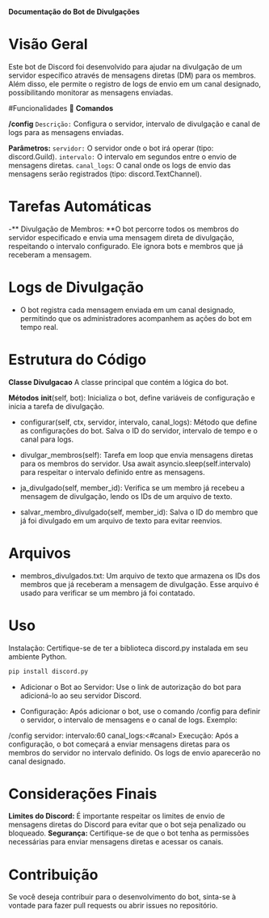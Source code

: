 **Documentação do Bot de Divulgações**


# Visão Geral
Este bot de Discord foi desenvolvido para ajudar na divulgação de um servidor específico através de mensagens diretas (DM) para os membros. Além disso, ele permite o registro de logs de envio em um canal designado, possibilitando monitorar as mensagens enviadas.

#Funcionalidades
:small_blue_diamond: **Comandos**

**/config**
`Descrição:` Configura o servidor, intervalo de divulgação e canal de logs para as mensagens enviadas.

**Parâmetros:**
`servidor:` O servidor onde o bot irá operar (tipo: discord.Guild).
`intervalo:` O intervalo em segundos entre o envio de mensagens diretas.
`canal_logs`: O canal onde os logs de envio das mensagens serão registrados (tipo: discord.TextChannel).

# Tarefas Automáticas
-** Divulgação de Membros: **O bot percorre todos os membros do servidor especificado e envia uma mensagem direta de divulgação, respeitando o intervalo configurado. Ele ignora bots e membros que já receberam a mensagem.

# Logs de Divulgação
- O bot registra cada mensagem enviada em um canal designado, permitindo que os administradores acompanhem as ações do bot em tempo real.

# Estrutura do Código
**Classe Divulgacao**
A classe principal que contém a lógica do bot.

**Métodos**
__init__(self, bot): Inicializa o bot, define variáveis de configuração e inicia a tarefa de divulgação.

- configurar(self, ctx, servidor, intervalo, canal_logs): Método que define as configurações do bot. Salva o ID do servidor, intervalo de tempo e o canal para logs.

- divulgar_membros(self): Tarefa em loop que envia mensagens diretas para os membros do servidor. Usa await asyncio.sleep(self.intervalo) para respeitar o intervalo definido entre as mensagens.

- ja_divulgado(self, member_id): Verifica se um membro já recebeu a mensagem de divulgação, lendo os IDs de um arquivo de texto.

- salvar_membro_divulgado(self, member_id): Salva o ID do membro que já foi divulgado em um arquivo de texto para evitar reenvios.

# Arquivos
- membros_divulgados.txt: Um arquivo de texto que armazena os IDs dos membros que já receberam a mensagem de divulgação. Esse arquivo é usado para verificar se um membro já foi contatado.
# Uso
Instalação: Certifique-se de ter a biblioteca discord.py instalada em seu ambiente Python.
```py
pip install discord.py
```
- Adicionar o Bot ao Servidor: Use o link de autorização do bot para adicioná-lo ao seu servidor Discord.

- Configuração: Após adicionar o bot, use o comando /config para definir o servidor, o intervalo de mensagens e o canal de logs. Exemplo:

/config servidor:<nome do servidor> intervalo:60 canal_logs:<#canal>
Execução: Após a configuração, o bot começará a enviar mensagens diretas para os membros do servidor no intervalo definido. Os logs de envio aparecerão no canal designado.

# Considerações Finais
**Limites do Discord:** É importante respeitar os limites de envio de mensagens diretas do Discord para evitar que o bot seja penalizado ou bloqueado.
**Segurança:** Certifique-se de que o bot tenha as permissões necessárias para enviar mensagens diretas e acessar os canais.
# Contribuição
Se você deseja contribuir para o desenvolvimento do bot, sinta-se à vontade para fazer pull requests ou abrir issues no repositório.
